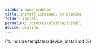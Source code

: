 ```yaml
---
sidebar: home_sidebar
title: Install LineageOS on platina
folder: install
permalink: /devices/platina/install
device: platina
---
```

{% include templates/device_install.md %}
